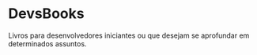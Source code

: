 # DevsBooks
Livros para desenvolvedores iniciantes ou que desejam se aprofundar em determinados assuntos. 

